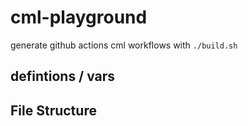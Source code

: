 # cml-playground

generate github actions cml workflows with `./build.sh`

## defintions / vars

## File Structure
